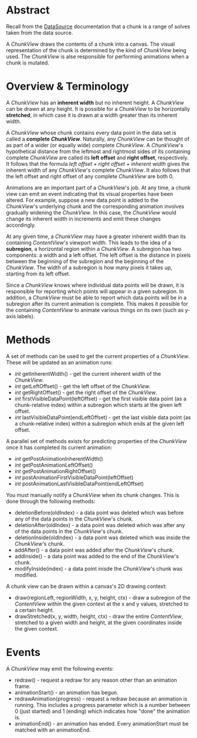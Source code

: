 # Abstract

Recall from the [DataSource](DATA_SOURCE.md) documentation that a chunk is a range of solves taken from the data source.

A *ChunkView* draws the contents of a chunk into a canvas. The visual representation of the chunk is determined by the kind of *ChunkView* being used. The *ChunkView* is alse responsible for performing animations when a chunk is mutated.

# Overview & Terminology

A *ChunkView* has an **inherent width** but no inherent height. A *ChunkView* can be drawn at any height. It is possible for a *ChunkView* to be horizontally **stretched**, in which case it is drawn at a width greater than its inherent width.

A *ChunkView* whose chunk contains every data point in the data set is called a **complete *ChunkView***. Naturally, any *ChunkView* can be thought of as part of a wider (or equally wide) complete *ChunkView*. A *ChunkView*'s hypothetical distance from the leftmost and rightmost sides of its containing complete *ChunkView* are called its **left offset** and **right offset**, respectively. It follows that the formula *left offset + right offset + inherent width* gives the inherent width of any *ChunkView*'s complete *ChunkView*. It also follows that the left offset and right offset of any complete *ChunkView* are both 0.

Animations are an important part of a *ChunkView*'s job. At any time, a chunk view can emit an event indicating that its visual properties have been altered. For example, suppose a new data point is added to the *ChunkView*'s underlying chunk and the corresponding animation involves gradually widening the *ChunkView*. In this case, the *ChunkView* would change its inherent width in increments and emit these changes accordingly.

At any given time, a *ChunkView* may have a greater inherent width than its containing *ContentView*'s viewport width. This leads to the idea of a **subregion**, a horizontal region within a *ChunkView*. A subregion has two components: a width and a left offset. The left offset is the distance in pixels between the beginning of the subregion and the beginning of the *ChunkView*. The width of a subregion is how many pixels it takes up, starting from its left offset.

Since a *ChunkView* knows where individual data points will be drawn, it is responsible for reporting which points will appear in a given subregion. In addition, a *ChunkView* must be able to report which data points will be in a subregion after its current animation is complete. This makes it possible for the containing *ContentView* to animate various things on its own (such as y-axis labels).

# Methods

A set of methods can be used to get the current properties of a *ChunkView*. These will be updated as an animation runs:

 * *int* getInherentWidth() - get the current inherent width of the *ChunkView*.
 * *int* getLeftOffset() - get the left offset of the *ChunkView*.
 * *int* getRightOffset() - get the right offset of the *ChunkView*.
 * *int* firstVisibleDataPoint(leftOffset) - get the first visible data point (as a chunk-relative index) within a subregion which starts at the given left offset.
 * *int* lastVisibleDataPoint(endLeftOffset) - get the last visible data point (as a chunk-relative index) within a subregion which ends at the given left offset.

A parallel set of methods exists for predicting properties of the *ChunkView* once it has completed its current animation:

 * *int* getPostAnimationInherentWidth()
 * *int* getPostAnimationLeftOffset()
 * *int* getPostAnimationRightOffset()
 * *int* postAnimationFirstVisibleDataPoint(leftOffset)
 * *int* postAnimationLastVisibleDataPoint(endLeftOffset)

You must manually notify a *ChunkView* when its chunk changes. This is done through the following methods:

 * deletionBefore(oldIndex) - a data point was deleted which was before any of the data points in the *ChunkView*'s chunk.
 * deletionAfter(oldIndex) - a data point was deleted which was after any of the data points in the *ChunkView*'s chunk.
 * deletionInside(oldIndex) - a data point was deleted which was inside the *ChunkView*'s chunk.
 * addAfter() - a data point was added after the *ChunkView*'s chunk.
 * addInside() - a data point was added to the end of the *ChunkView*'s chunk.
 * modifyInside(index) - a data point inisde the *ChunkView*'s chunk was modified.

A chunk view can be drawn within a canvas's 2D drawing context:

 * draw(regionLeft, regionWidth, x, y, height, ctx) - draw a subregion of the *ContentView* within the given context at the x and y values, stretched to a certain height.
 * drawStretched(x, y, width, height, ctx) - draw the entire *ContentView*, stretched to a given width and height, at the given coordinates inside the given context.

# Events

A *ChunkView* may emit the following events:

 * redraw() - request a redraw for any reason other than an animation frame.
 * animationStart() - an animation has begun.
 * redrawAnimation(progress) - request a redraw because an animation is running. This includes a progress parameter which is a number between 0 (just started) and 1 (ending) which indicates how "done" the animation is.
 * animationEnd() - an animation has ended. Every animationStart must be matched with an animationEnd.
